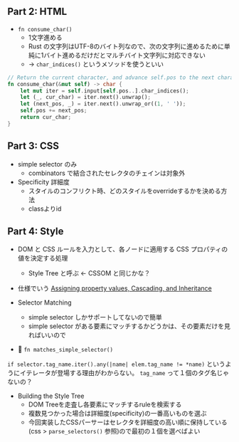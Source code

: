 ## Part 2: HTML

- `fn consume_char()`
  - 1文字進める
  - Rust の文字列はUTF-8のバイト列なので、次の文字列に進めるために単純に1バイト進めるだけだとマルチバイト文字列に対応できない
  - -> `char_indices()` というメソッドを使うといい

```rust
// Return the current character, and advance self.pos to the next character.
fn consume_char(&mut self) -> char {
    let mut iter = self.input[self.pos..].char_indices();
    let (_, cur_char) = iter.next().unwrap();
    let (next_pos, _) = iter.next().unwrap_or((1, ' '));
    self.pos += next_pos;
    return cur_char;
}
```

## Part 3: CSS

- simple selector のみ
  - combinators で結合されたセレクタのチェインは対象外
- Specificity 詳細度
  - スタイルのコンフリクト時、どのスタイルをoverrideするかを決める方法
  - classよりid



## Part 4: Style
- DOM と CSS ルールを入力として、各ノードに適用する CSS プロパティの値を決定する処理
  - Style Tree と呼ぶ <- CSSOM と同じかな？
- 仕様でいう [Assigning property values, Cascading, and Inheritance](https://www.w3.org/TR/CSS2/cascade.html)
- Selector Matching
  - simple selector しかサポートしてないので簡単
  - simple selector がある要素にマッチするかどうかは、その要素だけを見ればいいので

- 🤔 `fn matches_simple_selector()`

`if selector.tag_name.iter().any(|name| elem.tag_name != *name)` というようにイテレータが登場する理由がわからない。 `tag_name` って１個のタグ名じゃないの？

- Building the Style Tree
  - DOM Treeを走査し各要素にマッチするruleを検索する
  - 複数見つかった場合は詳細度(specificity)の一番高いものを選ぶ
  - 今回実装したCSSパーサーはセレクタを詳細度の高い順に保持している(css > `parse_selectors()` 参照)ので最初の１個を選べばよい

